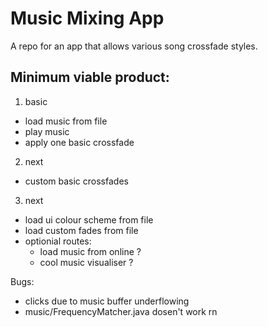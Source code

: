 # Music Mixing App
A repo for an app that allows various song crossfade styles.

## Minimum viable product:
1. basic
 - load music from file
 - play music
 - apply one basic crossfade
 
2. next
 - custom basic crossfades

3. next
 - load ui colour scheme from file
 - load custom fades from file
 - optionial routes:
   - load music from online ?
   - cool music visualiser ?


Bugs:
 - clicks due to music buffer underflowing
 - music/FrequencyMatcher.java dosen't work rn